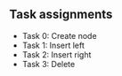 ## Task assignments

- Task 0: Create node
- Task 1: Insert left
- Task 2: Insert right
- Task 3: Delete 
